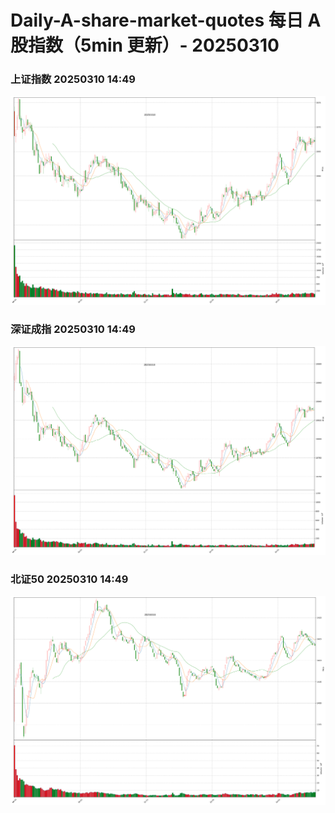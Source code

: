 
# Daily-A-share-market-quotes 每日 A 股指数（5min 更新）- 20250310

### 上证指数 20250310 14:49
![](./fig/2025/3/20250310-sh000001.png)

### 深证成指 20250310 14:49
![](./fig/2025/3/20250310-sz399001.png)

### 北证50 20250310 14:49
![](./fig/2025/3/20250310-bj899050.png)
